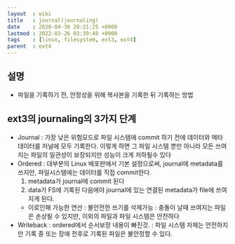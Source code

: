 ```yaml
---
layout  : wiki
title   : journal(journaling)
date    : 2020-04-30 20:21:25 +0900
lastmod : 2022-03-26 03:39:48 +0900
tags    : [linux, filesystem, ext3, ext4]
parent  : ext4
---
```


## 설명
* 파일을 기록하기 전, 안정성을 위해 복사본을 기록한 뒤 기록하는 방법

## ext3의 journaling의 3가지 단계
* Journal : 가장 낮은 위험모드로 파일 시스템에 commit 하기 전에 데이터와 메타데이터를 저널에 모두 기록한다. 이렇게 하면 그 파일 시스템 뿐만 아니라 모든 쓰여지는 파일의 일관성이 보장되지만 성능이 크게 저하될수 있다
* Ordered : 대부분의 Linux 배포판에서 기본 설정으로써, journal에 metadata를 쓰지만, 파일시스템에는 데이터를 직접 commit한다.
  1. metadata가 journal에 commit 된다
  2. data가 FS에 기록된 다음에야 journal에 있는 연결된 metadata가 file에 쓰여지게 된다.
  * 이로인해 가능한 연산 : 불안전한 쓰기를 삭제가능 : 충돌이 날때 쓰여지는 파일은 손상될 수 있지만, 이외의 파일과 파일 시스템은 안전하다
* Writeback : ordered에서 순서보장 내용이 빠진것. : 파일 시스템 자체는 안전하지만 기록 중 또는 장애 전후로 기록된 파일은 불안정할 수 있다.
